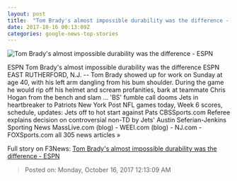 ```yaml
---
layout: post
title:  "Tom Brady's almost impossible durability was the difference - ESPN"
date: 2017-10-16 00:13:09Z
categories: google-news-top-stories
---
```


![Tom Brady's almost impossible durability was the difference - ESPN](http://a.espncdn.com/combiner/i?img=%2Fphoto%2F2017%2F1015%2Fr274454_2_1296x729_16%2D9.jpg)

ESPN Tom Brady's almost impossible durability was the difference ESPN EAST RUTHERFORD, N.J. -- Tom Brady showed up for work on Sunday at age 40, with his left arm dangling from his bum shoulder. During the game he would rip off his helmet and scream profanities, bark at teammate Chris Hogan from the bench and slam ... 'BS' fumble call dooms Jets in heartbreaker to Patriots New York Post NFL games today, Week 6 scores, schedule, updates: Jets off to hot start against Pats CBSSports.com Referee explains decision on controversial non-TD by Jets' Austin Seferian-Jenkins Sporting News MassLive.com (blog) - WEEI.com (blog) - NJ.com - FOXSports.com all 305 news articles »


Full story on F3News: [Tom Brady's almost impossible durability was the difference - ESPN](http://www.f3nws.com/n/E2JEs)

> Posted on: Monday, October 16, 2017 12:13:09 AM
